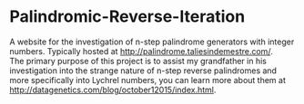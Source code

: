 # Palindromic-Reverse-Iteration
A website for the investigation of n-step palindrome generators with integer numbers. Typically hosted at http://palindrome.taliesindemestre.com/.  
The primary purpose of this project is to assist my grandfather in his investigation into the strange nature of n-step reverse palindromes and more specifically into Lychrel numbers, you can learn more about them at http://datagenetics.com/blog/october12015/index.html.
